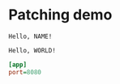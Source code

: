 # Patching demo

```text from file=examples/target.txt
Hello, NAME!
```

```text to file=examples/target.txt
Hello, WORLD!
```

```ini file=examples/config.ini
[app]
port=8080
```
